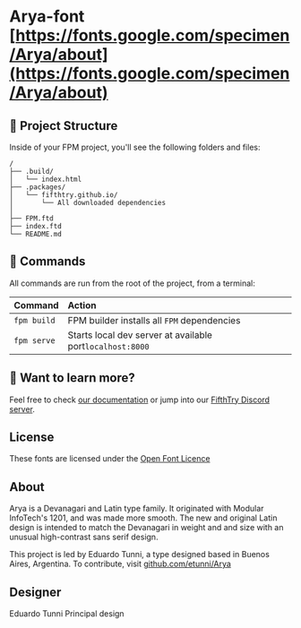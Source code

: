 # Arya-font [https://fonts.google.com/specimen/Arya/about](https://fonts.google.com/specimen/Arya/about)


## 🚀 Project Structure

Inside of your FPM project, you'll see the following folders and files:

```
/
├── .build/
│   └── index.html
├── .packages/
│   └── fifthtry.github.io/
│   	└── All downloaded dependencies
│   	
├── FPM.ftd
├── index.ftd
└── README.md
```

## 🧞 Commands

All commands are run from the root of the project, from a terminal:

| Command                | Action                                             |
| :--------------------- | :------------------------------------------------- |
| `fpm build`            | FPM builder installs all `FPM` dependencies        |
| `fpm serve`            | Starts local dev server at available port`localhost:8000`          |



## 👀 Want to learn more?

Feel free to check [our documentation](https://fpm.dev/) or jump into our [FifthTry Discord server](https://discord.gg/bucrdvptYd).


## License

These fonts are licensed under the [Open Font Licence](https://scripts.sil.org/cms/scripts/page.php?site_id=nrsi&id=OFL)

## About

Arya is a Devanagari and Latin type family. It originated with Modular InfoTech's 1201, and was made more smooth. The new and original Latin design is intended to match the Devanagari in weight and and size with an unusual high-contrast sans serif design.

This project is led by Eduardo Tunni, a type designed based in Buenos Aires, Argentina. To contribute, visit [github.com/etunni/Arya](https://github.com/etunni/Arya)

## Designer

Eduardo Tunni
Principal design


